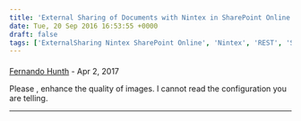 ```yaml
---
title: 'External Sharing of Documents with Nintex in SharePoint Online'
date: Tue, 20 Sep 2016 16:53:55 +0000
draft: false
tags: ['ExternalSharing Nintex SharePoint Online', 'Nintex', 'REST', 'SharePoint Online', 'Uncategorized']
---
```



#### 
[Fernando Hunth](https://plus.google.com/+FernandoHunth "fhunth@gmail.com") - <time datetime="2017-04-04 15:57:51">Apr 2, 2017</time>

Please , enhance the quality of images. I cannot read the configuration you are telling.
<hr />
